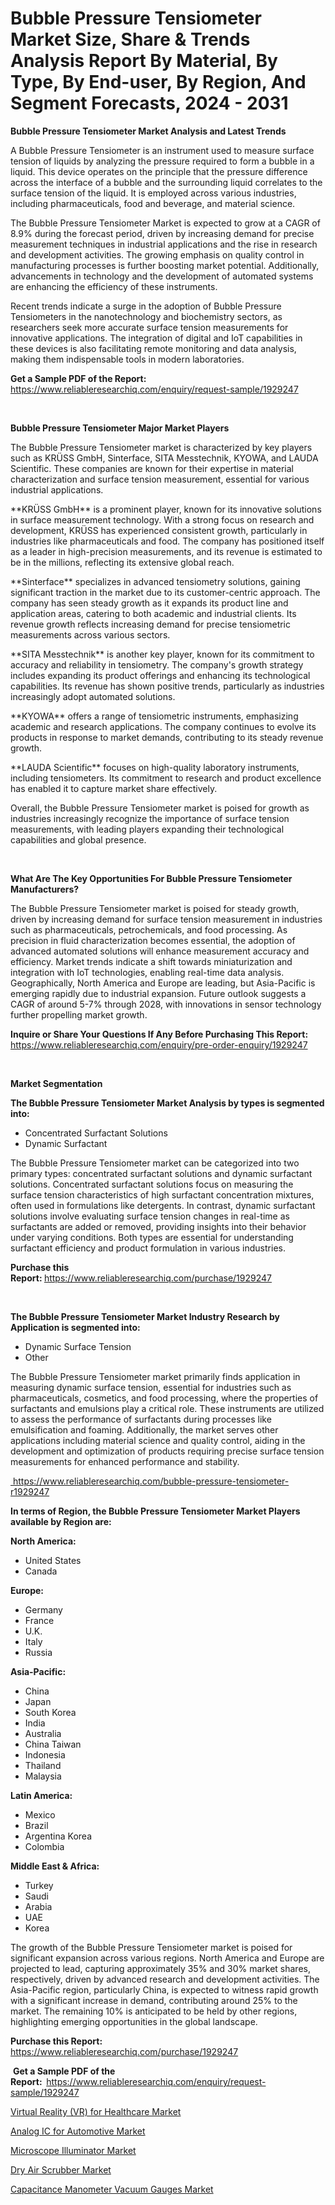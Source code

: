 <p><h1>Bubble Pressure Tensiometer Market Size, Share & Trends Analysis Report By Material, By Type, By End-user, By Region, And Segment Forecasts, 2024 - 2031</h1></p><p><strong>Bubble Pressure Tensiometer Market Analysis and Latest Trends</strong></p>
<p><p>A Bubble Pressure Tensiometer is an instrument used to measure surface tension of liquids by analyzing the pressure required to form a bubble in a liquid. This device operates on the principle that the pressure difference across the interface of a bubble and the surrounding liquid correlates to the surface tension of the liquid. It is employed across various industries, including pharmaceuticals, food and beverage, and material science.</p><p>The Bubble Pressure Tensiometer Market is expected to grow at a CAGR of 8.9% during the forecast period, driven by increasing demand for precise measurement techniques in industrial applications and the rise in research and development activities. The growing emphasis on quality control in manufacturing processes is further boosting market potential. Additionally, advancements in technology and the development of automated systems are enhancing the efficiency of these instruments. </p><p>Recent trends indicate a surge in the adoption of Bubble Pressure Tensiometers in the nanotechnology and biochemistry sectors, as researchers seek more accurate surface tension measurements for innovative applications. The integration of digital and IoT capabilities in these devices is also facilitating remote monitoring and data analysis, making them indispensable tools in modern laboratories.</p></p>
<p><strong>Get a Sample PDF of the Report:&nbsp;</strong> <a href="https://www.reliableresearchiq.com/enquiry/request-sample/1929247?utm_campaign=1121&utm_medium=2&utm_source=Github&utm_content=ia&utm_term=25102024&utm_id=bubble-pressure-tensiometer">https://www.reliableresearchiq.com/enquiry/request-sample/1929247</a></p>
<p>&nbsp;</p>
<p><strong>Bubble Pressure Tensiometer Major Market Players</strong></p>
<p><p>The Bubble Pressure Tensiometer market is characterized by key players such as KRÜSS GmbH, Sinterface, SITA Messtechnik, KYOWA, and LAUDA Scientific. These companies are known for their expertise in material characterization and surface tension measurement, essential for various industrial applications.</p><p>**KRÜSS GmbH** is a prominent player, known for its innovative solutions in surface measurement technology. With a strong focus on research and development, KRÜSS has experienced consistent growth, particularly in industries like pharmaceuticals and food. The company has positioned itself as a leader in high-precision measurements, and its revenue is estimated to be in the millions, reflecting its extensive global reach.</p><p>**Sinterface** specializes in advanced tensiometry solutions, gaining significant traction in the market due to its customer-centric approach. The company has seen steady growth as it expands its product line and application areas, catering to both academic and industrial clients. Its revenue growth reflects increasing demand for precise tensiometric measurements across various sectors.</p><p>**SITA Messtechnik** is another key player, known for its commitment to accuracy and reliability in tensiometry. The company's growth strategy includes expanding its product offerings and enhancing its technological capabilities. Its revenue has shown positive trends, particularly as industries increasingly adopt automated solutions.</p><p>**KYOWA** offers a range of tensiometric instruments, emphasizing academic and research applications. The company continues to evolve its products in response to market demands, contributing to its steady revenue growth.</p><p>**LAUDA Scientific** focuses on high-quality laboratory instruments, including tensiometers. Its commitment to research and product excellence has enabled it to capture market share effectively.</p><p>Overall, the Bubble Pressure Tensiometer market is poised for growth as industries increasingly recognize the importance of surface tension measurements, with leading players expanding their technological capabilities and global presence.</p></p>
<p>&nbsp;</p>
<p><strong>What Are The Key Opportunities For Bubble Pressure Tensiometer Manufacturers?</strong></p>
<p><p>The Bubble Pressure Tensiometer market is poised for steady growth, driven by increasing demand for surface tension measurement in industries such as pharmaceuticals, petrochemicals, and food processing. As precision in fluid characterization becomes essential, the adoption of advanced automated solutions will enhance measurement accuracy and efficiency. Market trends indicate a shift towards miniaturization and integration with IoT technologies, enabling real-time data analysis. Geographically, North America and Europe are leading, but Asia-Pacific is emerging rapidly due to industrial expansion. Future outlook suggests a CAGR of around 5-7% through 2028, with innovations in sensor technology further propelling market growth.</p></p>
<p><strong>Inquire or Share Your Questions If Any Before Purchasing This Report:</strong> <a href="https://www.reliableresearchiq.com/enquiry/pre-order-enquiry/1929247?utm_campaign=1121&utm_medium=2&utm_source=Github&utm_content=ia&utm_term=25102024&utm_id=bubble-pressure-tensiometer">https://www.reliableresearchiq.com/enquiry/pre-order-enquiry/1929247</a></p>
<p>&nbsp;</p>
<p><strong>Market Segmentation</strong></p>
<p><strong>The Bubble Pressure Tensiometer Market Analysis by types is segmented into:</strong></p>
<p><ul><li>Concentrated Surfactant Solutions</li><li>Dynamic Surfactant</li></ul></p>
<p><p>The Bubble Pressure Tensiometer market can be categorized into two primary types: concentrated surfactant solutions and dynamic surfactant solutions. Concentrated surfactant solutions focus on measuring the surface tension characteristics of high surfactant concentration mixtures, often used in formulations like detergents. In contrast, dynamic surfactant solutions involve evaluating surface tension changes in real-time as surfactants are added or removed, providing insights into their behavior under varying conditions. Both types are essential for understanding surfactant efficiency and product formulation in various industries.</p></p>
<p><strong>Purchase this Report:&nbsp;</strong><a href="https://www.reliableresearchiq.com/purchase/1929247?utm_campaign=1121&utm_medium=2&utm_source=Github&utm_content=ia&utm_term=25102024&utm_id=bubble-pressure-tensiometer">https://www.reliableresearchiq.com/purchase/1929247</a></p>
<p>&nbsp;</p>
<p><strong>The Bubble Pressure Tensiometer Market Industry Research by Application is segmented into:</strong></p>
<p><ul><li>Dynamic Surface Tension</li><li>Other</li></ul></p>
<p><p>The Bubble Pressure Tensiometer market primarily finds application in measuring dynamic surface tension, essential for industries such as pharmaceuticals, cosmetics, and food processing, where the properties of surfactants and emulsions play a critical role. These instruments are utilized to assess the performance of surfactants during processes like emulsification and foaming. Additionally, the market serves other applications including material science and quality control, aiding in the development and optimization of products requiring precise surface tension measurements for enhanced performance and stability.</p></p>
<p><a href="https://www.reliableresearchiq.com/bubble-pressure-tensiometer-r1929247?utm_campaign=1121&utm_medium=2&utm_source=Github&utm_content=ia&utm_term=25102024&utm_id=bubble-pressure-tensiometer">&nbsp;https://www.reliableresearchiq.com/bubble-pressure-tensiometer-r1929247</a></p>
<p><strong>In terms of Region, the Bubble Pressure Tensiometer Market Players available by Region are:</strong></p>
<p>
    <p> <strong> North America: </strong>
        <ul>
            <li>United States</li>
            <li>Canada</li>
        </ul>
        </p> 
    <p> <strong> Europe: </strong>
        <ul>
            <li>Germany</li>
            <li>France</li>
            <li>U.K.</li>
            <li>Italy</li>
            <li>Russia</li>
        </ul>
        </p> 
    <p> <strong> Asia-Pacific: </strong>
        <ul>
            <li>China</li>
            <li>Japan</li>
            <li>South Korea</li>
            <li>India</li>
            <li>Australia</li>
            <li>China Taiwan</li>
            <li>Indonesia</li>
            <li>Thailand</li>
            <li>Malaysia</li>
        </ul>
        </p> 
    <p> <strong> Latin America: </strong>
        <ul>
            <li>Mexico</li>
            <li>Brazil</li>
            <li>Argentina Korea</li>
            <li>Colombia</li>
        </ul>
        </p> 
    <p> <strong> Middle East & Africa: </strong>
        <ul>
            <li>Turkey</li>
            <li>Saudi</li>
            <li>Arabia</li>
            <li>UAE</li>
            <li>Korea</li>
        </ul>
    </p>
    </p>
<p><p>The growth of the Bubble Pressure Tensiometer market is poised for significant expansion across various regions. North America and Europe are projected to lead, capturing approximately 35% and 30% market shares, respectively, driven by advanced research and development activities. The Asia-Pacific region, particularly China, is expected to witness rapid growth with a significant increase in demand, contributing around 25% to the market. The remaining 10% is anticipated to be held by other regions, highlighting emerging opportunities in the global landscape.</p></p>
<p><strong>Purchase this Report: </strong><a href="https://www.reliableresearchiq.com/purchase/1929247?utm_campaign=1121&utm_medium=2&utm_source=Github&utm_content=ia&utm_term=25102024&utm_id=bubble-pressure-tensiometer">https://www.reliableresearchiq.com/purchase/1929247</a></p>
<p>&nbsp;<strong>Get a Sample PDF of the Report:&nbsp;&nbsp;</strong><a href="https://www.reliableresearchiq.com/enquiry/request-sample/1929247?utm_campaign=1121&utm_medium=2&utm_source=Github&utm_content=ia&utm_term=25102024&utm_id=bubble-pressure-tensiometer">https://www.reliableresearchiq.com/enquiry/request-sample/1929247</a></p>
<p><strong></strong></p>
<p><p><a href="https://www.linkedin.com/pulse/key-drivers-virtual-reality-vr-healthcare-market-trends-future-a3dec?utm_campaign=1121&utm_medium=2&utm_source=Github&utm_content=ia&utm_term=25102024&utm_id=bubble-pressure-tensiometer">Virtual Reality (VR) for Healthcare Market</a></p><p><a href="https://www.linkedin.com/pulse/global-analog-ic-automotive-market-analysis-trends-forecasts-1wxoc?utm_campaign=1121&utm_medium=2&utm_source=Github&utm_content=ia&utm_term=25102024&utm_id=bubble-pressure-tensiometer">Analog IC for Automotive Market</a></p><p><a href="https://github.com/ryanbell8967/Market-Research-Report-List-1/blob/main/microscope-illuminator-market.md?utm_campaign=1121&utm_medium=2&utm_source=Github&utm_content=ia&utm_term=25102024&utm_id=bubble-pressure-tensiometer">Microscope Illuminator Market</a></p><p><a href="https://issuu.com/reportprime-2/docs/dry-air-scrubber-market-size-2030.p_dcd27cb7646497?utm_campaign=1121&utm_medium=2&utm_source=Github&utm_content=ia&utm_term=25102024&utm_id=bubble-pressure-tensiometer">Dry Air Scrubber Market</a></p><p><a href="https://issuu.com/reportprime-2/docs/capacitance-manometer-vacuum-gauges_a9a250edb24527?utm_campaign=1121&utm_medium=2&utm_source=Github&utm_content=ia&utm_term=25102024&utm_id=bubble-pressure-tensiometer">Capacitance Manometer Vacuum Gauges Market</a></p></p>